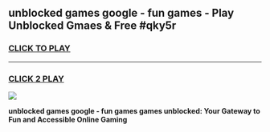 
## unblocked games google - fun games - Play Unblocked Gmaes & Free #qky5r
<h3>
<a href="https://premium.freeplayer.one?title=unblocked_games_google_-_fun_games&ref=03M">CLICK TO PLAY</a></h3>
<hr>

<h3>
<a href="https://premium.freeplayer.one?title=unblocked_games_google_-_fun_games&ref=03M">CLICK 2 PLAY</a>
  
</h3>

<a href="https://premium.freeplayer.one?title=unblocked_games_google_-_fun_games&ref=03M"><img src="https://clearcache.store/games.png"></a>


**unblocked games google - fun games games unblocked: Your Gateway to Fun and Accessible Online Gaming**
